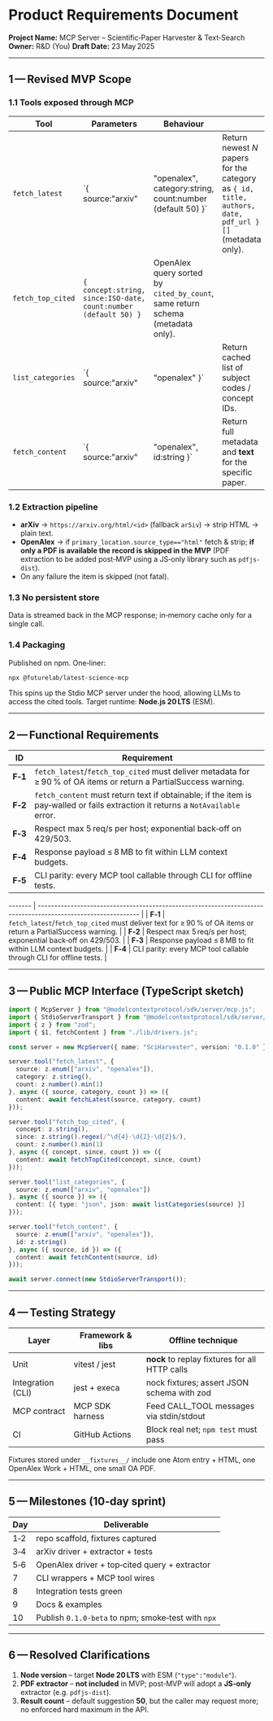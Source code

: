 # Product Requirements Document

**Project Name:** MCP Server – Scientific‑Paper Harvester & Text‑Search
**Owner:** R\&D (You)
**Draft Date:** 23 May 2025

---

## 1 — Revised MVP Scope

### 1.1 Tools exposed through MCP

| Tool              | Parameters                                                      | Behaviour                                                      |                                                                                               |
| ----------------- | --------------------------------------------------------------- | -------------------------------------------------------------- | --------------------------------------------------------------------------------------------- |
| `fetch_latest`    | `{ source:"arxiv"                                              | "openalex", category:string, count:number (default 50) }`   | Return newest *N* papers for the category as `{ id, title, authors, date, pdf_url }[]` (metadata only). |
| `fetch_top_cited` | `{ concept:string, since:ISO‑date, count:number (default 50) }` | OpenAlex query sorted by `cited_by_count`, same return schema (metadata only). |                                                                                               |
| `list_categories` | `{ source:"arxiv"                                              | "openalex" }`                                                 | Return cached list of subject codes / concept IDs.                                            |
| `fetch_content`   | `{ source:"arxiv"                                              | "openalex", id:string }`                                     | Return full metadata and **text** for the specific paper.                                     |

### 1.2 Extraction pipeline

* **arXiv** → `https://arxiv.org/html/<id>` (fallback `ar5iv`) → strip HTML → plain text.
* **OpenAlex** → if `primary_location.source_type=="html"` fetch & strip; **if only a PDF is available the record is skipped in the MVP** (PDF extraction to be added post‑MVP using a JS‑only library such as `pdfjs-dist`).
* On any failure the item is skipped (not fatal).

### 1.3 No persistent store

Data is streamed back in the MCP response; in‑memory cache only for a single call.

### 1.4 Packaging

Published on npm. One‑liner:

```bash
npx @futurelab/latest-science-mcp
```

This spins up the Stdio MCP server under the hood, allowing LLMs to access the cited tools. Target runtime: **Node.js 20 LTS** (ESM).

---

## 2 — Functional Requirements

| ID      | Requirement                                                                                                                      |
| ------- | -------------------------------------------------------------------------------------------------------------------------------- |
| **F‑1** | `fetch_latest`/`fetch_top_cited` must deliver metadata for ≥ 90 % of OA items or return a PartialSuccess warning.                    |
| **F‑2** | `fetch_content` must return text if obtainable; if the item is pay‑walled or fails extraction it returns a `NotAvailable` error. |
| **F‑3** | Respect max 5 req/s per host; exponential back‑off on 429/503.                                                                   |
| **F‑4** | Response payload ≤ 8 MB to fit within LLM context budgets.                                                                       |
| **F‑5** | CLI parity: every MCP tool callable through CLI for offline tests.                                                               |

\------- | ------------------------------------------------------------------------------------------------------------- |
\| **F‑1** | `fetch_latest`/`fetch_top_cited` must deliver text for ≥ 90 % of OA items or return a PartialSuccess warning. |
\| **F‑2** | Respect max 5 req/s per host; exponential back‑off on 429/503.                                                |
\| **F‑3** | Response payload ≤ 8 MB to fit within LLM context budgets.                                                    |
\| **F‑4** | CLI parity: every MCP tool callable through CLI for offline tests.                                            |

---

## 3 — Public MCP Interface (TypeScript sketch)

```ts
import { McpServer } from "@modelcontextprotocol/sdk/server/mcp.js";
import { StdioServerTransport } from "@modelcontextprotocol/sdk/server/stdio.js";
import { z } from "zod";
import { $1, fetchContent } from "./lib/drivers.js";

const server = new McpServer({ name: "SciHarvester", version: "0.1.0" });

server.tool("fetch_latest", {
  source: z.enum(["arxiv", "openalex"]),
  category: z.string(),
  count: z.number().min(1)
}, async ({ source, category, count }) => ({
  content: await fetchLatest(source, category, count)
}));

server.tool("fetch_top_cited", {
  concept: z.string(),
  since: z.string().regex(/^\d{4}-\d{2}-\d{2}$/),
  count: z.number().min(1)
}, async ({ concept, since, count }) => ({
  content: await fetchTopCited(concept, since, count)
}));

server.tool("list_categories", {
  source: z.enum(["arxiv", "openalex"])
}, async ({ source }) => ({
  content: [{ type: "json", json: await listCategories(source) }]
}));

server.tool("fetch_content", {
  source: z.enum(["arxiv", "openalex"]),
  id: z.string()
}, async ({ source, id }) => ({
  content: await fetchContent(source, id)
}));

await server.connect(new StdioServerTransport());
```

---

## 4 — Testing Strategy

| Layer             | Framework & libs | Offline technique                              |
| ----------------- | ---------------- | ---------------------------------------------- |
| Unit              | vitest / jest    | **nock** to replay fixtures for all HTTP calls |
| Integration (CLI) | jest + execa     | nock fixtures; assert JSON schema with zod     |
| MCP contract      | MCP SDK harness  | Feed CALL\_TOOL messages via stdin/stdout      |
| CI                | GitHub Actions   | Block real net; `npm test` must pass           |

Fixtures stored under `__fixtures__/` include one Atom entry + HTML, one OpenAlex Work + HTML, one small OA PDF.

---

## 5 — Milestones (10‑day sprint)

| Day | Deliverable                                        |
| --- | -------------------------------------------------- |
| 1‑2 | repo scaffold, fixtures captured                   |
| 3‑4 | arXiv driver + extractor + tests                   |
| 5‑6 | OpenAlex driver + top‑cited query + extractor      |
| 7   | CLI wrappers + MCP tool wires                      |
| 8   | Integration tests green                            |
| 9   | Docs & examples                                    |
| 10  | Publish `0.1.0-beta` to npm; smoke‑test with `npx` |

---

## 6 — Resolved Clarifications

1. **Node version** – target **Node 20 LTS** with ESM (`"type":"module"`).
2. **PDF extractor** – **not included** in MVP; post‑MVP will adopt a **JS‑only** extractor (e.g. `pdfjs-dist`).
3. **Result count** – default suggestion **50**, but the caller may request more; no enforced hard maximum in the API.
